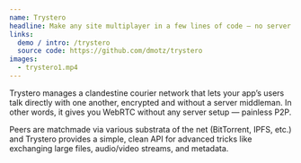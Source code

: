 ```yaml
---
name: Trystero
headline: Make any site multiplayer in a few lines of code — no server required
links:
  demo / intro: /trystero
  source code: https://github.com/dmotz/trystero
images:
  - trystero1.mp4
---
```


Trystero manages a clandestine courier network that lets your appʼs users talk
directly with one another, encrypted and without a server middleman. In other
words, it gives you WebRTC without any server setup — painless P2P.

Peers are matchmade via various substrata of the net (BitTorrent, IPFS, etc.)
and Trystero provides a simple, clean API for advanced tricks like exchanging
large files, audio/video streams, and metadata.
